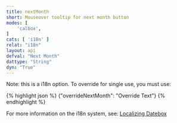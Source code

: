 ```yaml
---
title: nextMonth
short: Mouseover tooltip for next month button
modes: [
	'calbox',
]
cats: [ 'i18n' ]
relat: "i18n"
layout: api
defval: "Next Month"
dattype: "String"
dyn: "True"
---
```


Note: this is a i18n option.  To override for single use, you must use:

{% highlight json %}
{"overrideNextMonth": "Override Text"}
{% endhighlight %}

For more information on the i18n system, see: [Localizing Datebox]({{site.basesite}}doc/3-2-locale/)



